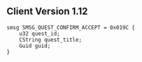 ## Client Version 1.12

```rust,ignore
smsg SMSG_QUEST_CONFIRM_ACCEPT = 0x019C {
    u32 quest_id;    
    CString quest_title;    
    Guid guid;    
}

```
